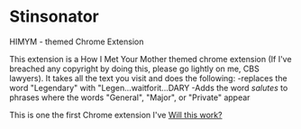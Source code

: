 Stinsonator
===========

HIMYM - themed Chrome Extension

This extension is a How I Met Your Mother themed chrome extension (If I've breached any copyright by doing this, please go lightly on me, CBS lawyers). It takes all the text you visit and does the following:
-replaces the word "Legendary" with "Legen...waitforit...DARY
-Adds the word *salutes* to phrases where the words "General", "Major", or "Private" appear

This is one the first Chrome extension I've <a href="http://www.google.com">Will this work?</a>
